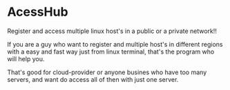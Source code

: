 # AcessHub
Register and access multiple linux host's in a public or a private network!!

If you are a guy who want to register and multiple host's in different regions with a easy and fast way just from linux terminal, that's the program who will help you.

That's good for cloud-provider or anyone busines who have too many servers, and want do access all of then with just one server.

